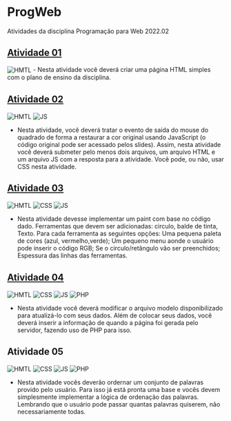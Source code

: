 # ProgWeb
Atividades da disciplina Programação para Web 2022.02

## [Atividade 01](https://github.com/camilavitoriacosta/ProgWeb/tree/master/Atividade01)
<img align="center" alt="HMTL" src="https://img.shields.io/badge/HTML5-E34F26?style=for-the-badge&logo=html5&logoColor=white">
- Nesta atividade você deverá criar uma página HTML simples com o plano de ensino da disciplina.

## [Atividade 02](https://github.com/camilavitoriacosta/ProgWeb/tree/master/Atividade02)
<img align="center" alt="HMTL" src="https://img.shields.io/badge/HTML5-E34F26?style=for-the-badge&logo=html5&logoColor=white"> <img align="center" alt="JS" src="https://img.shields.io/badge/JavaScript-F7DF1E?style=for-the-badge&logo=javascript&logoColor=black">
- Nesta atividade, você deverá tratar o evento de saída do mouse do quadrado de forma a restaurar a cor original usando JavaScript (o código original pode ser acessado pelos slides). Assim, nesta atividade você deverá submeter pelo menos dois arquivos, um arquivo HTML e um arquivo JS com a resposta para a atividade. Você pode, ou não, usar CSS nesta atividade.

## [Atividade 03](https://github.com/camilavitoriacosta/ProgWeb/tree/master/Atividade3)
<img align="center" alt="HMTL" src="https://img.shields.io/badge/HTML5-E34F26?style=for-the-badge&logo=html5&logoColor=white"> <img align="center" alt="CSS" src="https://img.shields.io/badge/CSS3-1572B6?style=for-the-badge&logo=css3&logoColor=white"> <img align="center" alt="JS" src="https://img.shields.io/badge/JavaScript-F7DF1E?style=for-the-badge&logo=javascript&logoColor=black"> 
- Nesta atividade devesse implementar um paint com base no código dado. Ferramentas que devem ser adicionadas: circulo, balde de tinta, Texto. Para cada ferramenta as seguintes opções: Uma pequena paleta de cores (azul, vermelho,verde); Um pequeno menu aonde o usuário pode inserir o código RGB; Se o circulo/retângulo vão ser preenchidos; Espessura das linhas das ferramentas.


## [Atividade 04 ](https://github.com/camilavitoriacosta/ProgWeb/tree/master/Atividade04)
<img align="center" alt="HMTL" src="https://img.shields.io/badge/HTML5-E34F26?style=for-the-badge&logo=html5&logoColor=white"> <img align="center" alt="CSS" src="https://img.shields.io/badge/CSS3-1572B6?style=for-the-badge&logo=css3&logoColor=white"> <img align="center" alt="JS" src="https://img.shields.io/badge/JavaScript-F7DF1E?style=for-the-badge&logo=javascript&logoColor=black"> <img align="center" alt="PHP" src="https://img.shields.io/badge/PHP-777BB4?style=for-the-badge&logo=php&logoColor=white">
- Nesta atividade você deverá modificar o arquivo modelo disponibilizado para atualizá-lo com seus dados. Além de colocar seus dados, você deverá inserir a informação de quando a página foi gerada pelo servidor, fazendo uso de PHP para isso.


## Atividade 05
<img align="center" alt="HMTL" src="https://img.shields.io/badge/HTML5-E34F26?style=for-the-badge&logo=html5&logoColor=white"> <img align="center" alt="CSS" src="https://img.shields.io/badge/CSS3-1572B6?style=for-the-badge&logo=css3&logoColor=white"> <img align="center" alt="JS" src="https://img.shields.io/badge/JavaScript-F7DF1E?style=for-the-badge&logo=javascript&logoColor=black"> <img align="center" alt="PHP" src="https://img.shields.io/badge/PHP-777BB4?style=for-the-badge&logo=php&logoColor=white"> 
- Nesta atividade vocês deverão ordernar um conjunto de palavras provido pelo usuário. Para isso já está pronta uma base e vocês devem simplesmente implementar a lógica de ordenação das palavras. Lembrando que o usuário pode passar quantas palavras quiserem, não necessariamente todas.

